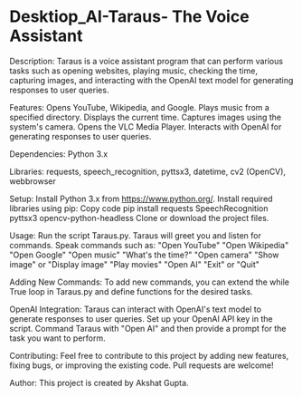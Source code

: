 # Desktiop_AI-Taraus- The Voice Assistant

Description:
Taraus is a voice assistant program that can perform various tasks such as opening websites, playing music, checking the time, capturing images, and interacting with the OpenAI text model for generating responses to user queries.

Features:
Opens YouTube, Wikipedia, and Google.
Plays music from a specified directory.
Displays the current time.
Captures images using the system's camera.
Opens the VLC Media Player.
Interacts with OpenAI for generating responses to user queries.

Dependencies:
Python 3.x

Libraries: requests, speech_recognition, pyttsx3, datetime, cv2 (OpenCV), webbrowser

Setup:
Install Python 3.x from https://www.python.org/.
Install required libraries using pip:
Copy code
pip install requests SpeechRecognition pyttsx3 opencv-python-headless
Clone or download the project files.

Usage:
Run the script Taraus.py.
Taraus will greet you and listen for commands.
Speak commands such as:
"Open YouTube"
"Open Wikipedia"
"Open Google"
"Open music"
"What's the time?"
"Open camera"
"Show image" or "Display image"
"Play movies"
"Open AI"
"Exit" or "Quit"

Adding New Commands:
To add new commands, you can extend the while True loop in Taraus.py and define functions for the desired tasks.

OpenAI Integration:
Taraus can interact with OpenAI's text model to generate responses to user queries.
Set up your OpenAI API key in the script.
Command Taraus with "Open AI" and then provide a prompt for the task you want to perform.

Contributing:
Feel free to contribute to this project by adding new features, fixing bugs, or improving the existing code. Pull requests are welcome!

Author:
This project is created by Akshat Gupta.
